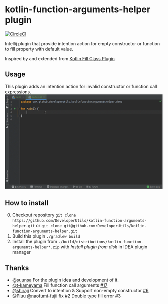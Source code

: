 # kotlin-function-arguments-helper plugin

[![CircleCI](https://circleci.com/gh/DeveloperUtils/kotlin-function-arguments-helper.svg?style=svg)](https://circleci.com/gh/DeveloperUtils/kotlin-function-arguments-helper)

Intellij plugin that provide intention action for empty constructor or function to fill property with default value.

Inspired by and extended from [Kotlin Fill Class Plugin](https://github.com/suusan2go/kotlin-fill-class)

## Usage

This plugin adds an intention action for invalid constructor or function call expressions.
![kotlin function arguments helper demo](docs/kotlin-arguments-helper-demo.gif)

## How to install

0. Checkout repository `git clone https://github.com/DeveloperUtils/kotlin-function-arguments-helper.git`
   or `git clone git@github.com:DeveloperUtils/kotlin-function-arguments-helper.git`
1. Build this plugin `./gradlew build`
2. Install the plugin from `./build/distributions/kotlin-function-arguments-helper*.zip` 
   with *Install plugin from disk* in IDEA plugin manager
   
## Thanks

- [@suunsa](https://github.com/suunsan2go) For the plugin idea and development of it.
- [@t-kameyama](https://github.com/t-kameyama) Fill function call arguments [#17](https://github.com/suusan2go/kotlin-fill-class/pull/17)
- [@shiraji](https://github.com/shiraji) Convert to intention & Support non-empty constructor [#6](https://github.com/suusan2go/kotlin-fill-class/pull/6)
- [@Pluu](https://github.com/Pluu) [@naofumi-fujii](https://github.com/naofumi-fujii]) fix #2 Double type fill error [#3](https://github.com/suusan2go/kotlin-fill-class/pull/3)
